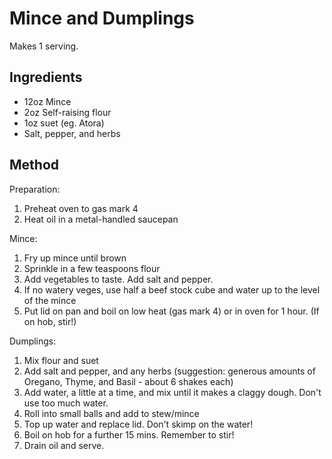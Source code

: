 Mince and Dumplings
===================

Makes 1 serving.


Ingredients
-----------

- 12oz Mince
- 2oz Self-raising flour
- 1oz suet (eg. Atora)
- Salt, pepper, and herbs


Method
------

Preparation:

1. Preheat oven to gas mark 4
2. Heat oil in a metal-handled saucepan

Mince:

1. Fry up mince until brown
2. Sprinkle in a few teaspoons flour
3. Add vegetables to taste. Add salt and pepper.
4. If no watery veges, use half a beef stock cube and water up to the level of the mince
5. Put lid on pan and boil on low heat (gas mark 4) or in oven for 1 hour. (If on hob, stir!)

Dumplings:

1. Mix flour and suet
2. Add salt and pepper, and any herbs (suggestion: generous amounts of Oregano, Thyme, and Basil - about 6 shakes each)
3. Add water, a little at a time, and mix until it makes a claggy dough. Don't use too much water.
4. Roll into small balls and add to stew/mince
5. Top up water and replace lid. Don't skimp on the water!
6. Boil on hob for a further 15 mins. Remember to stir!
7. Drain oil and serve.
